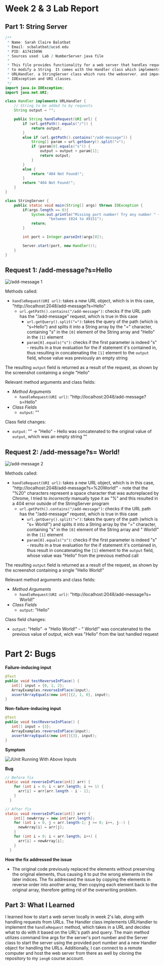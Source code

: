 # Week 2 & 3 Lab Report

## Part 1: String Server

```java
/** 
 * Name: Sarah Claire Balatbat
 * Email: scbalatbat@ucsd.edu
 * PID: A17415096
 * Sources used: Lab 2 NumberServer.java file
 * 
 * This file provides functionality for a web server that handles requests
 * to modify a String. It comes with the Handler class which implements
 * URLHandler, a StringServer class which runs the webserver, and imported
 * IOException and URI classes.
 */
import java.io.IOException;
import java.net.URI;

class Handler implements URLHandler {
    // String to be added to by requests
    String output = "";

    public String handleRequest(URI url) {
        if (url.getPath().equals("/")) {
            return output;
        }
        else if (url.getPath().contains("/add-message")) {
            String[] param = url.getQuery().split("=");
            if (param[0].equals("s")) {
                output = output + param[1];
                return output;
            }
        }
        else {
            return "404 Not Found!";
        }
        return "404 Not Found!";
    }
}

class StringServer {
    public static void main(String[] args) throws IOException {
        if(args.length == 0){
            System.out.println("Missing port number! Try any number " + 
                    "between 1024 to 49151");
            return;
        }

        int port = Integer.parseInt(args[0]);

        Server.start(port, new Handler());
    }
}
```

## Request 1: /add-message?s=Hello

![/add-message 1](./Lab_Report_2_files/Screenshot%20(354).png)

Methods called:
* `handleRequest(URI url)`: takes a new URL object, which is in this case, "http://localhost:2048/add-message?s=Hello"
   * `url.getPath().contains("/add-message")`: checks if the URL path has the "/add-message" request, which is true in this case
      * `url.getQuery().split("=")`: takes the query of the path (which is "s=Hello") and splits it into a String array by the "=" character, containing "s" in the `[0]` element of the String array and "Hello" in the `[1]` element
      * `param[0].equals("s")`: checks if the first parameter is indeed "s" - results in a true evaluation for the if statement it's contained in, thus resulting in concatenating the `[1]` element to the `output` field, whose value was previously an empty string

The resulting `output` field is returned as a result of the request, as shown by the screenshot containing a single "Hello"

Relevant method arguments and class fields:
* _Method Arguments_
   * `handleRequest(URI url)`: "http://localhost:2048/add-message?s=Hello"
* _Class Fields_
   * `output`: ""

Class field changes:
* `output`: "" -> "Hello" - Hello was concatenated to the original value of `output`, which was an empty string ""

## Request 2: /add-message?s= World!

![/add-message 2](./Lab_Report_2_files/Screenshot%20(355).png)

Methods called:
* `handleRequest(URI url)`: takes a new URL object, which is in this case, "http://localhost:2048/add-message?s=%20World!" - note that the "%20" characters represent a space character that was autoreplaced by Chrome, I tried to _incorrectly_ manually type it as "%" and this resulted in a 404 error outside of the StringServer program
   * `url.getPath().contains("/add-message")`: checks if the URL path has the "/add-message" request, which is true in this case
      * `url.getQuery().split("=")`: takes the query of the path (which is "s= World!") and splits it into a String array by the "=" character, containing "s" in the `[0]` element of the String array and " World!" in the `[1]` element
      * `param[0].equals("s")`: checks if the first parameter is indeed "s" - results in a true evaluation for the if statement it's contained in, thus result in concatenating the `[1]` element to the `output` field, whose value was "Hello" from the previous method call

The resulting `output` field is returned as a result of the request, as shown by the screenshot containing a single "Hello World!"

Relevant method arguments and class fields:
* _Method Arguments_
   * `handleRequest(URI url)`: "http://localhost:2048/add-message?s= World!"
* _Class Fields_
   * `output`: "Hello"

Class field changes:
* `output`: "Hello" -> "Hello World!" - " World!" was concatenated to the previous value of output, wich was "Hello" from the last handled request

# Part 2: Bugs

**Failure-inducing input**

```java
@Test
public void testReverseInPlace() {
   int[] input = {0, 1, 2};
   ArrayExamples.reverseInPlace(input);
   assertArrayEquals(new int[]{2, 1, 0}, input);
}
```

**Non-failure-inducing input**

```java
@Test
public void testReverseInPlace() {
   int[] input = {3};
   ArrayExamples.reverseInPlace(input);
   assertArrayEquals(new int[]{3}, input);
}
```

**Symptom**

![JUnit Running With Above Inputs](./Lab_Report_2_files/Screenshot%202023-01-30%20152007.jpg)

**Bug**

```java
// Before fix
static void reverseInPlace(int[] arr) {
    for (int i = 0; i < arr.length; i += 1) {
      arr[i] = arr[arr.length - i - 1];
    }
  }
```

```java
// After fix
static void reverseInPlace(int[] arr) {
    int[] newArray = new int[arr.length];
    for (int i = 0, j = arr.length-1; j >= 0; i++, j--) {
      newArray[i] = arr[j];
    }
    for (int i = 0; i < arr.length; i++) {
      arr[i] = newArray[i];
    } 
  }
```

**How the fix addressed the issue**
* The original code previously replaced the elements without preserving the original elements, thus causing it to put the wrong elements in the later indices. The fix addressed the issue by copying the elements in reverse order into another array, then copying each element back to the original array, therefore getting rid of the overwriting problem.

## Part 3: What I Learned

I learned how to start a web server locally in week 2's lab, along with handling requests from URLs. The Handler class implements URLHandler to implement the `handleRequest` method, which takes in a URL and decides what to do with it based on the URL's path and query. The main method utilizes command line args for the server's port number and the Server class to start the server using the provided port number and a new Handler object for handling the URLs. Additionally, I can connect to a remote computer and host the web server from there as well by cloning the repository to my `ieng6` course account.